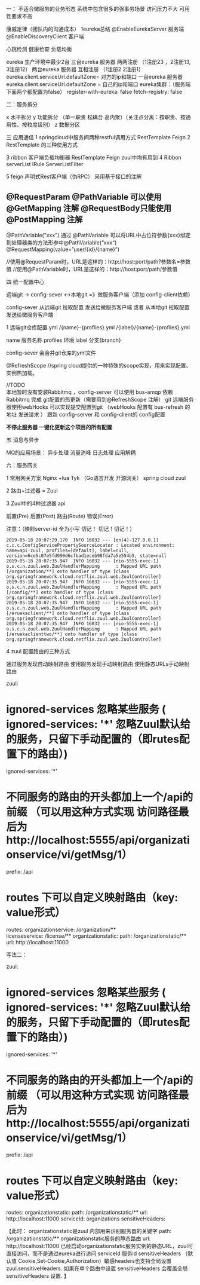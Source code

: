 一： 不适合微服务的业务形态
系统中包含很多的强事务场景
访问压力不大 可用性要求不高

康威定律（团队内的沟通成本）
1eureka总结
@EnableEurekaServer  服务端
@EnableDiscoveryClient  客户端

心跳检测 健康检查 负载均衡

eureka 生产环境中最少2台
三台eureka 服务器 两两注册 （1注册23 ，2注册13, 3注册12）
两台eureka 服务器 互相注册 （1注册2 2注册1）  eureka.client.serviceUrl.defaultZone= 对方的ip和端口
一台eureka 服务器 eureka.client.serviceUrl.defaultZone = 自己的ip和端口
eureka集群：（服务端 下面两个都配置为false）
register-with-eureka: false
fetch-registry: false

二：服务拆分

x 水平拆分
y 功能拆分 （单一职责  松耦合 高内聚）（关注点分离：按职责、按通用性、按粒度级别）
z 数据分区

三 应用通信
1 springcloud中服务间两种restful调用方式
RestTemplate
Feign
2 RestTemplate 的三种使用方式

3 ribbon 客户端负载均衡器
RestTemplate  Feign zuul中均有用到
4 Ribbon
serverList
IRule
ServerListFilter

5 feign
声明式Rest客户端（伪RPC）
采用基于接口的注解

@RequestParam @PathVariable 可以使用@GetMapping 注解
@RequestBody只能使用@PostMapping 注解 
-------------------------------
@PathVariable("xxx")
通过 @PathVariable 可以将URL中占位符参数{xxx}绑定到处理器类的方法形参中@PathVariable(“xxx“) 
@RequestMapping(value=”user/{id}/{name}”)

//使用@RequestParam时，URL是这样的：http://host:port/path?参数名=参数值
//使用@PathVariable时，URL是这样的：http://host:port/path/参数值

四 统一配置中心

远端git -> config-sever <->本地git    =》微服务客户端（添加 config-client依赖）

config-sever 从远端git 拉取配置 发送给微服务客户端
或者 从本地git 拉取配置 发送给微服务客户端

1  远端git仓库配置 yml
/{name}-{profiles}.yml
/{label}/{name}-{profiles}.yml

name 服务名称
profiles 环境
label 分支{branch}

config-sever 会合并git仓库的yml文件 

@RefreshScope   //spring cloud提供的一种特殊的scope实现，用来实现配置、实例热加载。

//TODO  
本地暂时没有安装Rabbitmq ，config-server 可以使用 bus-amqp 依赖Rabbitmq 完成 git配置的热更新（需要用到@RefreshScope 注解）
git 远端服务器使用webHooks  可以实现提交配置到git （webHooks 配置有 bus-refresh 的地址 发送请求 ） 跟新 config-server 和 config-client的 config配置  

**不停止服务器  一键化更新这个项目的所有配置**


五 消息与异步

MQ的应用场景： 
异步处理
流量消峰
日志处理
应用解耦

六：服务网关

1 常用网关方案
Nginx +lua
Tyk （Go语言开发 开源网关）
spring cloud zuul 

2 路由+过滤器 = Zuul

3 Zuul中的4种过滤器 api

前置(Pre)
后置(Post)
路由(Route)
错误(Error)

注意：（映射server-id 全为小写  切记！ 切记！切记！）

    2019-05-18 20:07:29.170  INFO 16032 --- [on(4)-127.0.0.1] c.c.c.ConfigServicePropertySourceLocator : Located environment: name=api-zuul, profiles=[default], label=null, version=6ce5c07e5fd990d6cfbad1eceb98fda7a5e554b5, state=null
    2019-05-18 20:07:35.947  INFO 16032 --- [nio-5555-exec-1] o.s.c.n.zuul.web.ZuulHandlerMapping      : Mapped URL path [/organization/**] onto handler of type [class org.springframework.cloud.netflix.zuul.web.ZuulController]
    2019-05-18 20:07:35.947  INFO 16032 --- [nio-5555-exec-1] o.s.c.n.zuul.web.ZuulHandlerMapping      : Mapped URL path [/config/**] onto handler of type [class org.springframework.cloud.netflix.zuul.web.ZuulController]
    2019-05-18 20:07:35.947  INFO 16032 --- [nio-5555-exec-1] o.s.c.n.zuul.web.ZuulHandlerMapping      : Mapped URL path [/eruekaclient/**] onto handler of type [class org.springframework.cloud.netflix.zuul.web.ZuulController]
    2019-05-18 20:07:35.947  INFO 16032 --- [nio-5555-exec-1] o.s.c.n.zuul.web.ZuulHandlerMapping      : Mapped URL path [/eruekaclienttwo/**] onto handler of type [class org.springframework.cloud.netflix.zuul.web.ZuulController]

4 zuul 配置路由的三种方式

通过服务发现自动映射路由
使用服务发现手动映射路由
使用静态URLs手动映射路由

zuul:
  #  ignored-services 忽略某些服务 ( ignored-services: '*' 忽略Zuul默认给的服务，只留下手动配置的（即rutes配置下的路由）)
  ignored-services: '*'
  # 不同服务的路由的开头都加上一个/api的前缀 （可以用这种方式实现 访问路径最后为 http://localhost:5555/api/organizationservice/vi/getMsg/1）
  prefix: /api
  # routes 下可以自定义映射路由（key: value形式）
  routes:
    organizationservice: /organization/**  
    licenseservice: /license/**
    organizationstatic: 
          path: /organizationstatic/**
          url: http://localhost:11000
  
写法二：

zuul:
  #  ignored-services 忽略某些服务 ( ignored-services: '*' 忽略Zuul默认给的服务，只留下手动配置的（即rutes配置下的路由）)
  ignored-services: '*'
  # 不同服务的路由的开头都加上一个/api的前缀 （可以用这种方式实现 访问路径最后为 http://localhost:5555/api/organizationservice/vi/getMsg/1）
  prefix: /api
  # routes 下可以自定义映射路由（key: value形式）
  routes:
    organizationstatic: 
      path: /organizationstatic/**
      url: http://localhost:11000
      serviceId: organizations
      sensitiveHeaders: 

【此时：
organizationstatic是zuul 内部用来识别服务器的关键字
path: /organizationstatic/**    organizationstatic服务的静态路由
url: http://localhost:11000      已经启动organizationstatic服务实例的静态URL，zuul可直接访问，而不是通过eureka进行访问
serviceId     服务id
sensitiveHeaders    （默认值 Cookie,Set-Cookie,Authorization）敏感headers也支持全局设置 zuul.sensitiveHeaders. 如果在单个路由中设置 sensitiveHeaders 会覆盖全局 sensitiveHeaders 设置.
】




